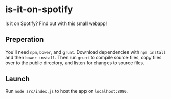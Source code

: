 # is-it-on-spotify
Is it on Spotify? Find out with this small webapp!

## Preperation
You'll need `npm`, `bower`, and `grunt`. Download dependencies with `npm install` and then `bower install`. Then run `grunt` to compile source files, copy files over to the public directory, and listen for changes to source files. 

## Launch
Run `node src/index.js` to host the app on `localhost:8080`.
